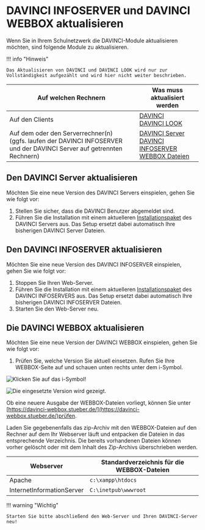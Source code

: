 # DAVINCI INFOSERVER und DAVINCI WEBBOX aktualisieren

Wenn Sie in Ihrem Schulnetzwerk die DAVINCI-Module aktualisieren möchten, sind folgende Module zu aktualisieren.

!!! info "Hinweis"

    Das Aktualisieren von DAVINCI und DAVINCI LOOK wird nur zur Vollständigkeit aufgezählt und wird hier nicht weiter beschrieben.

Auf welchen Rechnern|Was muss aktualisiert werden
---|---
 Auf den Clients| [DAVINCI](https://download.stueber.de/bin/de/davinci/v6/davinci6.msi) <br/>[DAVINCI LOOK](https://download.stueber.de/bin/de/davinci/v6/davinci6look.msi)
 Auf dem oder den Serverrechner(n) <br/>(ggfs. laufen der DAVINCI INFOSERVER und der DAVINCI Server auf getrennten Rechnern) |[DAVINCI Server](https://download.stueber.de/bin/de/davinci/v6/davinci6server.msi)<br/>[DAVINCI INFOSERVER](https://download.stueber.de/bin/de/davinci/v6/davinci6infoserver.msi)<br/>[WEBBOX Dateien](https://davinci-webbox.stueber.de/)
  
## Den DAVINCI Server aktualisieren

Möchten Sie eine neue Version des DAVINCI Servers einspielen, gehen Sie wie folgt vor:

1. Stellen Sie sicher, dass die DAVINCI Benutzer abgemeldet sind.
2. Führen Sie die Installation mit einem aktuelleren [Installationspaket](https://download.stueber.de/bin/de/davinci/v6/davinci6server.msi) des DAVINCI Servers aus. Das Setup ersetzt dabei automatisch Ihre bisherigen DAVINCI Server Dateien.

## Den DAVINCI INFOSERVER aktualisieren

Möchten Sie eine neue Version des DAVINCI INFOSERVER einspielen, gehen Sie wie folgt vor:

1. Stoppen Sie Ihren Web-Server.
2. Führen Sie die Installation mit einem aktuelleren [Installationspaket](https://download.stueber.de/bin/de/davinci/v6/davinci6infoserver.msi) des DAVINCI INFOSERVERS aus. Das Setup ersetzt dabei automatisch Ihre bisherigen DAVINCI INFOSERVER Dateien.
3. Starten Sie den Web-Server neu.

## Die DAVINCI WEBBOX aktualisieren

Möchten Sie eine neue Version der DAVINCI WEBBOX einspielen, gehen Sie wie folgt vor:

1. Prüfen Sie, welche Version Sie aktuell einsetzen. Rufen Sie Ihre WEBBOX-Seite auf und schauen unten rechts unter dem i-Symbol.

![Klicken Sie auf das i-Symbol!](/internet-publication/update-internet-publication/webbox01.png)

![Die eingesetzte Version wird gezeigt.](/internet-publication/update-internet-publication/webbox02.png)

Ob eine neuere Ausgabe der WEBBOX-Dateien vorliegt, können Sie unter [https://davinci-webbox.stueber.de/](https://davinci-webbox.stueber.de/)prüfen.

Laden Sie gegebenenfalls das zip-Archiv mit den WEBBOX-Dateien auf den Rechner auf dem Ihr Webserver läuft und entpacken die Dateien in das entsprechende Verzeichnis. Die bereits vorhandenen Dateien können vorher gelöscht oder mit dem Inhalt des Zip-Archivs überschrieben werden.

Webserver|Standardverzeichnis für die WEBBOX-Dateien
---|---
Apache|`c:\xampp\htdocs`
InternetInformationServer|`C:\inetpub\wwwroot`

!!! warning "Wichtig"

    Starten Sie bitte abschließend den Web-Server und Ihren DAVINCI-Server neu!
